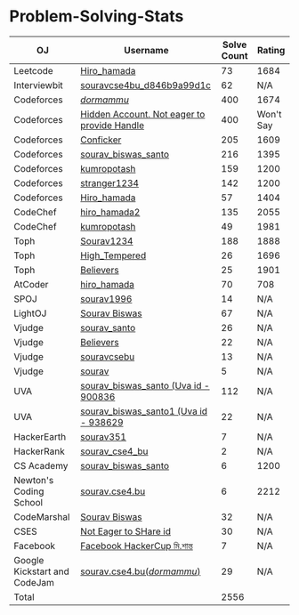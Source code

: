 # Problem-Solving-Stats
| OJ | Username | Solve Count | Rating |
| -- | -------- | ----------- | -------|
| Leetcode | [Hiro_hamada](https://leetcode.com/Hiro_hamada/)| 73 | 1684 |
| Interviewbit | [souravcse4bu_d846b9a99d1c](https://www.interviewbit.com/profile/souravcse4bu_d846b9a99d1c)| 62 | N/A |
| Codeforces | [_dormammu_](https://codeforces.com/profile/_dormammu_)| 400 | 1674 |
| Codeforces | [Hidden Account. Not eager to provide Handle](https://codeforces.com/profile/)| 400 | Won't Say |
| Codeforces | [Conficker](https://codeforces.com/profile/Conficker)| 205 | 1609 |
| Codeforces | [sourav_biswas_santo](https://codeforces.com/profile/sourav_biswas_santo)| 216 | 1395 |
| Codeforces | [kumropotash](https://codeforces.com/profile/kumropotash)| 159 | 1200 |
| Codeforces | [stranger1234](https://codeforces.com/profile/stranger1234)| 142 | 1200 |
| Codeforces | [Hiro_hamada](https://codeforces.com/profile/Hiro_hamada)| 57 | 1404 |
| CodeChef | [hiro_hamada2](https://www.codechef.com/users/hiro_hamada2) | 135 | 2055 |
| CodeChef | [kumropotash](https://www.codechef.com/users/kumropotash) | 49 | 1981 |
| Toph | [Sourav1234](https://toph.co/u/Sourav1234) | 188 | 1888 |
| Toph | [High_Tempered](https://toph.co/u/High_tempered) | 26 | 1696 |
| Toph | [Believers](https://toph.co/u/Believers) | 25 | 1901 |
| AtCoder | [hiro_hamada](https://atcoder.jp/users/hiro_hamada) | 70 | 708 |
| SPOJ | [sourav1996](https://www.spoj.com/users/sourav1996/) | 14 | N/A |
| LightOJ | [Sourav Biswas](https://lightoj.com/user/sourav-cse4-) | 67 | N/A |
| Vjudge | [sourav_santo](https://vjudge.net/user/sourav_santo) | 26 | N/A |
| Vjudge | [Believers](https://vjudge.net/user/Believers) | 22 |N/A |
| Vjudge | [souravcsebu](https://vjudge.net/user/souravcsebu) | 13 | N/A |
| Vjudge | [sourav](https://vjudge.net/user/souravcse1996) | 5 | N/A |
| UVA | [sourav_biswas_santo (Uva id - 900836](http://uhunt.onlinejudge.org/id/900836) | 112 | N/A |
| UVA | [sourav_biswas_santo1 (Uva id - 938629](http://uhunt.onlinejudge.org/id/938629) | 22 | N/A |
| HackerEarth | [sourav351](https://www.hackerearth.com/@sourav351) | 7 | N/A |
| HackerRank | [sourav_cse4_bu](https://www.hackerrank.com/sourav_cse4_bu?hr_r=1) | 2 | N/A |
| CS Academy | [sourav_biswas_santo](https://csacademy.com/user/sourav_biswas_santo) | 6 | 1200|
| Newton's Coding School | [sourav.cse4.bu](https://my.newtonschool.co/user/sourav.cse4.bu/) | 6 | 2212|
| CodeMarshal | [Sourav Biswas](https://algo.codemarshal.org/users/sourav1996) | 32 | N/A|
| CSES | [Not Eager to SHare id](https://algo.codemarshal.org/users/sourav1996) | 30 | N/A|
| Facebook | [Facebook HackerCup মি.শান্ত](https://web.facebook.com/codingcompetitions/hacker-cup/2021/certificate/332332974636325) | 7 | N/A|
| Google Kickstart and CodeJam | [sourav.cse4.bu(_dormammu_)](https://github.com/souravbiswassanto/Codes) | 29 | N/A|
| Total | | 2556 |
